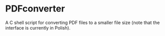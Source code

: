 # PDFconverter

A C shell script for converting PDF files to a smaller file size (note that the interface is currently in Polish).


